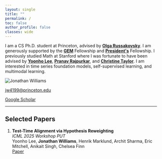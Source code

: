 ```yaml
---
layout: single
title: ""
permalink: /
toc: false
author_profile: false
classes: wide
---
```


<div class="about-leftshift">   <!-- add this wrapper -->

<div class="about-grid">
  <div class="about-text" markdown="1">

I am a CS Ph.D. student at Princeton, advised by [**Olga Russakovsky**](https://www.cs.princeton.edu/~olgarus/). I am generously supported by the [**GEM**](https://www.gemfellowship.org/gem-fellowship-program/) Fellowship and [**President's**](https://gradschool.princeton.edu/financial-support/fellowships/princeton-fellowships/presidents-fellowship) Fellowship. I previously studied Math at Stanford where I was fortunate to have been advised by [**Yoonho Lee**](https://yoonholee.com/), [**Pranav Rajpurkar**](https://pranavrajpurkar.com/), and [**Christine Taylor**](https://mathematics.stanford.edu/people/christine-taylor). I am interested in time series foundation models, self-supervised learning, and multimodal learning.

  </div>

  <div class="about-photo">
    <img src="{{ '/assets/images/headshot.jpg' | relative_url }}" alt="Jonathan Williams" class="profile-pic">
    <div class="about-meta">
      <p><a href="mailto:jw4199@princeton.edu">jw4199@princeton.edu</a></p>
      <p><a href="https://scholar.google.com/citations?user=nNsp3XMAAAAJ&hl=en" target="_blank">Google Scholar</a></p>
    </div>
  </div>
</div>

---

## Selected Papers

1. **Test-Time Alignment via Hypothesis Reweighting**  
   *ICML 2025 Workshop PUT*  
   Yoonho Lee, **Jonathan Williams**, Henrik Marklund, Archit Sharma, Eric Mitchell, Anikait Singh, Chelsea Finn  
   [Paper](https://arxiv.org/abs/2412.08812)

</div>  <!-- end about-leftshift -->
